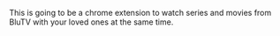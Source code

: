 This is going to be a chrome extension to watch series and movies from BluTV with your loved ones at the same time.
